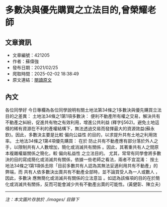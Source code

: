 # 多數決與優先購買之立法目的,曾榮耀老師

## 文章資訊
- 文章編號：421205
- 作者：蘇偉強
- 發布日期：2021/02/25
- 爬取時間：2025-02-02 18:38:49
- 原文連結：[閱讀原文](https://real-estate.get.com.tw/Columns/detail.aspx?no=421205)

## 內文
各位同學好
今日專欄為各位同學說明有關土地法第34條之1多數決與優先購買立法目的之差異：
土地法34條之1第1項多數決：
便利不動產所有權之交易，解決共有不動產之糾紛，促進共有物之有效利用，增進公共利益
(釋字§562)。避免土地這樣的稀有資源在不利的產權結構下，無法透過交易而發揮最大的資源效益(蘇永欽)。因此，多數決主要是比較
偏向公益性
的目的，以求提升共有土地之利用效率。
土地法34條之1第4項優先購買：
在於
防止共有不動產應有部分落於外人之手，以限制共有人人數增加，簡化或消滅共有關係
。因此，其著重共有人之間原本複雜權屬關係之簡化，較
偏向私益性
之立法目的。
尤其，常常有同學會將多數決的目的寫成簡化或消滅共有關係，依據一些老師之看法，兩者不宜混淆：
按土地法34條之1第1項係去除「目前多數共有人認為其無法妥適利用共有不動產」的弊端，而
共有人依多數決出賣共有不動產全部時，並不論買受人為一人或數人
，因此，多數決
應無簡化或消滅共有關係的立法意旨
。如認為該條項的目的在於簡化或消滅共有關係，反而可能會減少共有不動產出賣的可能性。(黃健彰、陳立夫)

---
*注：本文圖片存放於 ./images/ 目錄下*

